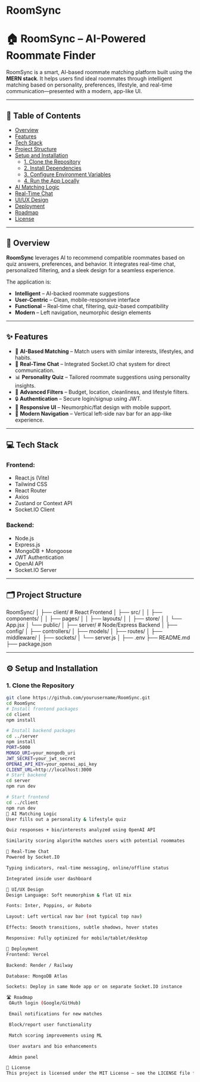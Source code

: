 # RoomSync
# 🏠 RoomSync – AI-Powered Roommate Finder

RoomSync is a smart, AI-based roommate matching platform built using the **MERN stack**. It helps users find ideal roommates through intelligent matching based on personality, preferences, lifestyle, and real-time communication—presented with a modern, app-like UI.

---

## 📑 Table of Contents

- [Overview](#-overview)
- [Features](#-features)
- [Tech Stack](#-tech-stack)
- [Project Structure](#project-structure)
- [Setup and Installation](#setup-and-installation)
  - [1. Clone the Repository](#1-clone-the-repository)
  - [2. Install Dependencies](#2-install-dependencies)
  - [3. Configure Environment Variables](#3-configure-environment-variables)
  - [4. Run the App Locally](#4-run-the-app-locally)
- [AI Matching Logic](#ai-matching-logic)
- [Real-Time Chat](#real-time-chat)
- [UI/UX Design](#uiux-design)
- [Deployment](#deployment)
- [Roadmap](#roadmap)
- [License](#license)

---

## 🧠 Overview

**RoomSync** leverages AI to recommend compatible roommates based on quiz answers, preferences, and behavior. It integrates real-time chat, personalized filtering, and a sleek design for a seamless experience.

The application is:
- **Intelligent** – AI-backed roommate suggestions
- **User-Centric** – Clean, mobile-responsive interface
- **Functional** – Real-time chat, filtering, quiz-based compatibility
- **Modern** – Left navigation, neumorphic design elements

---

## ✨ Features

- 🧠 **AI-Based Matching** – Match users with similar interests, lifestyles, and habits.
- 💬 **Real-Time Chat** – Integrated Socket.IO chat system for direct communication.
- 📊 **Personality Quiz** – Tailored roommate suggestions using personality insights.
- 🎯 **Advanced Filters** – Budget, location, cleanliness, and lifestyle filters.
- 🔒 **Authentication** – Secure login/signup using JWT.
- 📱 **Responsive UI** – Neumorphic/flat design with mobile support.
- 📌 **Modern Navigation** – Vertical left-side nav bar for an app-like experience.

---

## 💻 Tech Stack

### Frontend:
- React.js (Vite)
- Tailwind CSS
- React Router
- Axios
- Zustand or Context API
- Socket.IO Client

### Backend:
- Node.js
- Express.js
- MongoDB + Mongoose
- JWT Authentication
- OpenAI API
- Socket.IO Server

---

## 🗂 Project Structure

RoomSync/
│
├── client/ # React Frontend
│ ├── src/
│ │ ├── components/
│ │ ├── pages/
│ │ ├── layouts/
│ │ ├── store/
│ │ └── App.jsx
│ └── public/
│
├── server/ # Node/Express Backend
│ ├── config/
│ ├── controllers/
│ ├── models/
│ ├── routes/
│ ├── middleware/
│ ├── sockets/
│ └── server.js
│
├── .env
├── README.md
├── package.json

---

## ⚙️ Setup and Installation

### 1. Clone the Repository

```bash
git clone https://github.com/yourusername/RoomSync.git
cd RoomSync
# Install frontend packages
cd client
npm install

# Install backend packages
cd ../server
npm install
PORT=5000
MONGO_URI=your_mongodb_uri
JWT_SECRET=your_jwt_secret
OPENAI_API_KEY=your_openai_api_key
CLIENT_URL=http://localhost:3000
# Start backend
cd server
npm run dev

# Start frontend
cd ../client
npm run dev
🤖 AI Matching Logic
User fills out a personality & lifestyle quiz

Quiz responses + bio/interests analyzed using OpenAI API

Similarity scoring algorithm matches users with potential roommates

🔌 Real-Time Chat
Powered by Socket.IO

Typing indicators, real-time messaging, online/offline status

Integrated inside user dashboard

🎨 UI/UX Design
Design Language: Soft neumorphism & flat UI mix

Fonts: Inter, Poppins, or Roboto

Layout: Left vertical nav bar (not typical top nav)

Effects: Smooth transitions, subtle shadows, hover states

Responsive: Fully optimized for mobile/tablet/desktop

🚀 Deployment
Frontend: Vercel

Backend: Render / Railway

Database: MongoDB Atlas

Sockets: Deploy in same Node app or on separate Socket.IO instance

🛣 Roadmap
 OAuth login (Google/GitHub)

 Email notifications for new matches

 Block/report user functionality

 Match scoring improvements using ML

 User avatars and bio enhancements

 Admin panel

📄 License
This project is licensed under the MIT License – see the LICENSE file for details.
